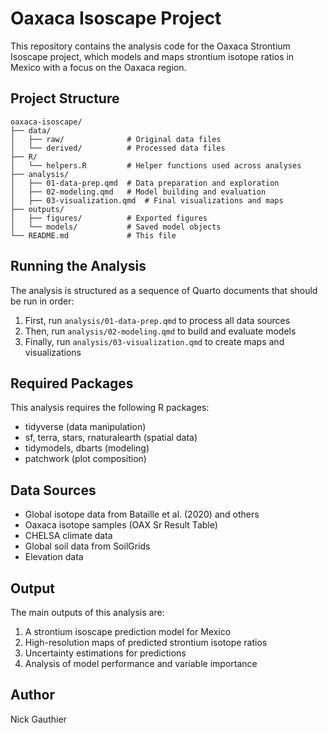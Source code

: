 # Oaxaca Isoscape Project

This repository contains the analysis code for the Oaxaca Strontium Isoscape project, which models and maps strontium isotope ratios in Mexico with a focus on the Oaxaca region.

## Project Structure

```
oaxaca-isoscape/
├── data/
│   ├── raw/              # Original data files
│   └── derived/          # Processed data files
├── R/
│   └── helpers.R         # Helper functions used across analyses
├── analysis/
│   ├── 01-data-prep.qmd  # Data preparation and exploration
│   ├── 02-modeling.qmd   # Model building and evaluation
│   ├── 03-visualization.qmd  # Final visualizations and maps
├── outputs/
│   ├── figures/          # Exported figures
│   └── models/           # Saved model objects
└── README.md             # This file
```

## Running the Analysis

The analysis is structured as a sequence of Quarto documents that should be run in order:

1. First, run `analysis/01-data-prep.qmd` to process all data sources
2. Then, run `analysis/02-modeling.qmd` to build and evaluate models
3. Finally, run `analysis/03-visualization.qmd` to create maps and visualizations

## Required Packages

This analysis requires the following R packages:

- tidyverse (data manipulation)
- sf, terra, stars, rnaturalearth (spatial data)
- tidymodels, dbarts (modeling)
- patchwork (plot composition)

## Data Sources

- Global isotope data from Bataille et al. (2020) and others
- Oaxaca isotope samples (OAX Sr Result Table)
- CHELSA climate data
- Global soil data from SoilGrids
- Elevation data

## Output

The main outputs of this analysis are:

1. A strontium isoscape prediction model for Mexico
2. High-resolution maps of predicted strontium isotope ratios
3. Uncertainty estimations for predictions
4. Analysis of model performance and variable importance

## Author

Nick Gauthier
